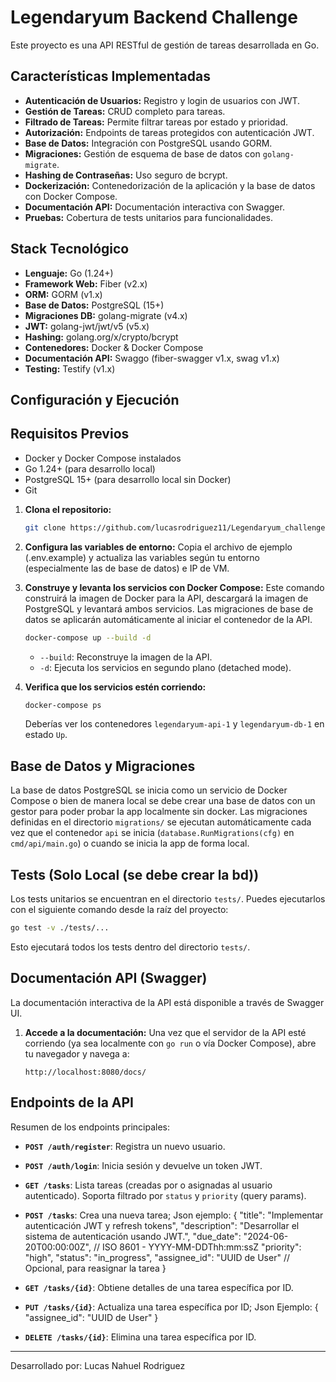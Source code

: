 # Legendaryum Backend Challenge

Este proyecto es una API RESTful de gestión de tareas desarrollada en Go.

## Características Implementadas

- **Autenticación de Usuarios:** Registro y login de usuarios con JWT.
- **Gestión de Tareas:** CRUD completo para tareas.
- **Filtrado de Tareas:** Permite filtrar tareas por estado y prioridad.
- **Autorización:** Endpoints de tareas protegidos con autenticación JWT.
- **Base de Datos:** Integración con PostgreSQL usando GORM.
- **Migraciones:** Gestión de esquema de base de datos con `golang-migrate`.
- **Hashing de Contraseñas:** Uso seguro de bcrypt.
- **Dockerización:** Contenedorización de la aplicación y la base de datos con Docker Compose.
- **Documentación API:** Documentación interactiva con Swagger.
- **Pruebas:** Cobertura de tests unitarios para funcionalidades.

## Stack Tecnológico

- **Lenguaje:** Go (1.24+)
- **Framework Web:** Fiber (v2.x)
- **ORM:** GORM (v1.x)
- **Base de Datos:** PostgreSQL (15+)
- **Migraciones DB:** golang-migrate (v4.x)
- **JWT:** golang-jwt/jwt/v5 (v5.x)
- **Hashing:** golang.org/x/crypto/bcrypt
- **Contenedores:** Docker & Docker Compose
- **Documentación API:** Swaggo (fiber-swagger v1.x, swag v1.x)
- **Testing:** Testify (v1.x)

## Configuración y Ejecución

## Requisitos Previos

- Docker y Docker Compose instalados
- Go 1.24+ (para desarrollo local)
- PostgreSQL 15+ (para desarrollo local sin Docker)
- Git

1.  **Clona el repositorio:**
    ```bash
    git clone https://github.com/lucasrodriguez11/Legendaryum_challenge.git
    ```

2.  **Configura las variables de entorno:**
    Copia el archivo de ejemplo (.env.example) y actualiza las variables según tu entorno (especialmente las de base de datos) e IP de VM.

3.  **Construye y levanta los servicios con Docker Compose:**
    Este comando construirá la imagen de Docker para la API, descargará la imagen de PostgreSQL y levantará ambos servicios. Las migraciones de base de datos se aplicarán automáticamente al iniciar el contenedor de la API.
    ```bash
    docker-compose up --build -d
    ```
    *   `--build`: Reconstruye la imagen de la API.
    *   `-d`: Ejecuta los servicios en segundo plano (detached mode).

4.  **Verifica que los servicios estén corriendo:**
    ```bash
    docker-compose ps
    ```
    Deberías ver los contenedores `legendaryum-api-1` y `legendaryum-db-1` en estado `Up`.

## Base de Datos y Migraciones

La base de datos PostgreSQL se inicia como un servicio de Docker Compose o bien de manera local se debe crear una base de datos con un gestor para poder probar la app localmente sin docker. Las migraciones definidas en el directorio `migrations/` se ejecutan automáticamente cada vez que el contenedor `api` se inicia (`database.RunMigrations(cfg)` en `cmd/api/main.go`) o cuando se inicia la app de forma local.

## Tests (Solo Local (se debe crear la bd))

Los tests unitarios se encuentran en el directorio `tests/`. Puedes ejecutarlos con el siguiente comando desde la raíz del proyecto:

```bash
go test -v ./tests/...
```

Esto ejecutará todos los tests dentro del directorio `tests/`.

## Documentación API (Swagger)

La documentación interactiva de la API está disponible a través de Swagger UI.

1.  **Accede a la documentación:**
    Una vez que el servidor de la API esté corriendo (ya sea localmente con `go run` o vía Docker Compose), abre tu navegador y navega a:
    ```
    http://localhost:8080/docs/ 
    ```

## Endpoints de la API

Resumen de los endpoints principales:

-   **`POST /auth/register`**: Registra un nuevo usuario.
-   **`POST /auth/login`**: Inicia sesión y devuelve un token JWT.

-   **`GET /tasks`**: Lista tareas (creadas por o asignadas al usuario autenticado). Soporta filtrado por `status` y `priority` (query params).
-   **`POST /tasks`**: Crea una nueva tarea; Json ejemplo:
    {
         "title": "Implementar autenticación JWT y refresh tokens",
         "description": "Desarrollar el sistema de autenticación usando JWT.",
         "due_date": "2024-06-20T00:00:00Z", // ISO 8601 - YYYY-MM-DDThh:mm:ssZ
          "priority": "high",
         "status": "in_progress",
         "assignee_id": "UUID de User" // Opcional, para reasignar la tarea
    }
-   **`GET /tasks/{id}`**: Obtiene detalles de una tarea específica por ID.
-   **`PUT /tasks/{id}`**: Actualiza una tarea específica por ID; Json Ejemplo:
    {
        "assignee_id": "UUID de User"
    }
-   **`DELETE /tasks/{id}`**: Elimina una tarea específica por ID.

---
Desarrollado por:
Lucas Nahuel Rodriguez